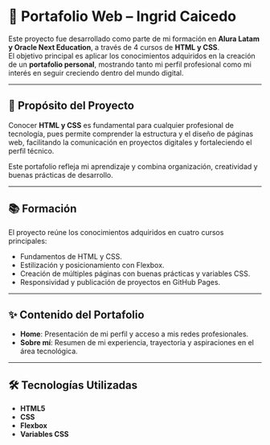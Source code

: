 # 🌸 Portafolio Web – Ingrid Caicedo

Este proyecto fue desarrollado como parte de mi formación en **Alura Latam y Oracle Next Education**, a través de 4 cursos de **HTML y CSS**.  
El objetivo principal es aplicar los conocimientos adquiridos en la creación de un **portafolio personal**, mostrando tanto mi perfil profesional como mi interés en seguir creciendo dentro del mundo digital.  

---

## 🚀 Propósito del Proyecto

Conocer **HTML y CSS** es fundamental para cualquier profesional de tecnología, pues permite comprender la estructura y el diseño de páginas web, facilitando la comunicación en proyectos digitales y fortaleciendo el perfil técnico.  

Este portafolio refleja mi aprendizaje y combina organización, creatividad y buenas prácticas de desarrollo.

---

## 📚 Formación

El proyecto reúne los conocimientos adquiridos en cuatro cursos principales:  
- Fundamentos de HTML y CSS.  
- Estilización y posicionamiento con Flexbox.  
- Creación de múltiples páginas con buenas prácticas y variables CSS.  
- Responsividad y publicación de proyectos en GitHub Pages.  

---

## ✨ Contenido del Portafolio

- **Home**: Presentación de mi perfil y acceso a mis redes profesionales.  
- **Sobre mí**: Resumen de mi experiencia, trayectoria y aspiraciones en el área tecnológica.  

---

## 🛠️ Tecnologías Utilizadas
- **HTML5**  
- **CSS**  
- **Flexbox**  
- **Variables CSS**  
 
